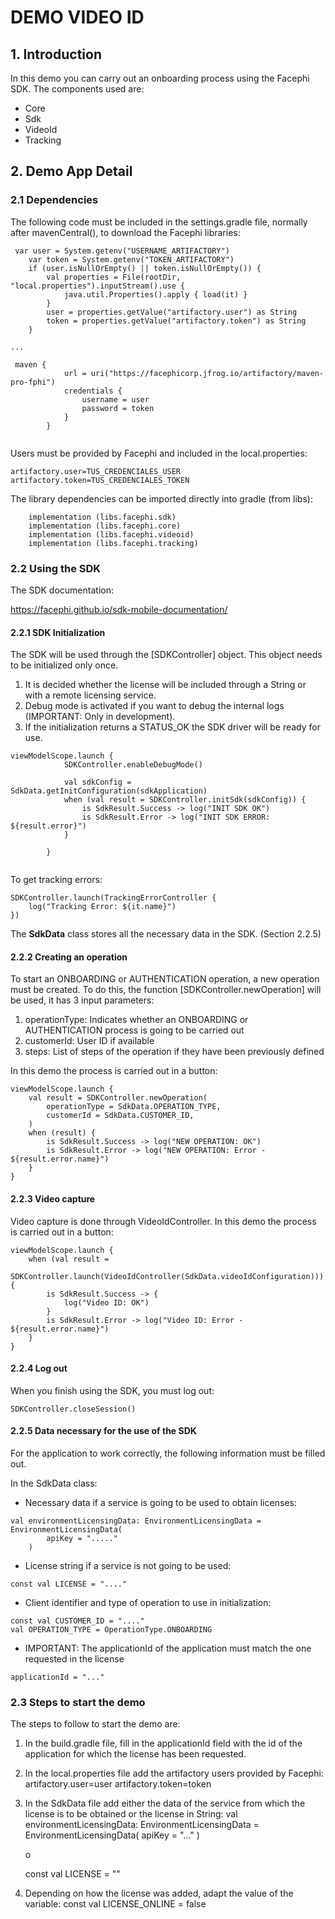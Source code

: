 # DEMO VIDEO ID


## 1. Introduction

In this demo you can carry out an onboarding process using the Facephi SDK.
The components used are:

- Core
- Sdk
- VideoId
- Tracking

## 2. Demo App Detail

### 2.1 Dependencies

The following code must be included in the settings.gradle file, normally after mavenCentral(), to download the Facephi libraries:

```
 var user = System.getenv("USERNAME_ARTIFACTORY")
    var token = System.getenv("TOKEN_ARTIFACTORY")
    if (user.isNullOrEmpty() || token.isNullOrEmpty()) {
        val properties = File(rootDir, "local.properties").inputStream().use {
            java.util.Properties().apply { load(it) }
        }
        user = properties.getValue("artifactory.user") as String
        token = properties.getValue("artifactory.token") as String
    }

...

 maven {
            url = uri("https://facephicorp.jfrog.io/artifactory/maven-pro-fphi")
            credentials {
                username = user
                password = token
            }
        }


```

Users must be provided by Facephi and included in the local.properties:

```
artifactory.user=TUS_CREDENCIALES_USER
artifactory.token=TUS_CREDENCIALES_TOKEN
```

The library dependencies can be imported directly into gradle (from libs):

```
    implementation (libs.facephi.sdk)
    implementation (libs.facephi.core)
    implementation (libs.facephi.videoid)
    implementation (libs.facephi.tracking)

```


### 2.2 Using the SDK

The SDK documentation:

https://facephi.github.io/sdk-mobile-documentation/

#### 2.2.1 SDK Initialization

The SDK will be used through the [SDKController] object. This object needs to be initialized only once.
1. It is decided whether the license will be included through a String or with a remote licensing service.
2. Debug mode is activated if you want to debug the internal logs (IMPORTANT: Only in development).
3. If the initialization returns a STATUS_OK the SDK driver will be ready for use.

```
viewModelScope.launch {
            SDKController.enableDebugMode()

            val sdkConfig = SdkData.getInitConfiguration(sdkApplication)
            when (val result = SDKController.initSdk(sdkConfig)) {
                is SdkResult.Success -> log("INIT SDK OK")
                is SdkResult.Error -> log("INIT SDK ERROR: ${result.error}")
            }
        
        }
        
```
 
To get tracking errors:
```
SDKController.launch(TrackingErrorController {
    log("Tracking Error: ${it.name}")
})
```


The **SdkData** class stores all the necessary data in the SDK. (Section 2.2.5)


#### 2.2.2 Creating an operation

To start an ONBOARDING or AUTHENTICATION operation, a new operation must be created. To do this, the function [SDKController.newOperation] will be used, it has 3 input parameters:

1. operationType: Indicates whether an ONBOARDING or AUTHENTICATION process is going to be carried out
2. customerId: User ID if available
3. steps: List of steps of the operation if they have been previously defined

In this demo the process is carried out in a button:

```
viewModelScope.launch {
    val result = SDKController.newOperation(
        operationType = SdkData.OPERATION_TYPE,
        customerId = SdkData.CUSTOMER_ID,
    )
    when (result) {
        is SdkResult.Success -> log("NEW OPERATION: OK")
        is SdkResult.Error -> log("NEW OPERATION: Error - ${result.error.name}")
    }
}
```


#### 2.2.3 Video capture

Video capture is done through VideoIdController.
In this demo the process is carried out in a button:

```
viewModelScope.launch {
    when (val result =
        SDKController.launch(VideoIdController(SdkData.videoIdConfiguration))) {
        is SdkResult.Success -> {
            log("Video ID: OK")
        }
        is SdkResult.Error -> log("Video ID: Error - ${result.error.name}")
    }
}
```

#### 2.2.4 Log out

When you finish using the SDK, you must log out:

```
SDKController.closeSession()
```
#### 2.2.5 Data necessary for the use of the SDK

For the application to work correctly, the following information must be filled out.

In the SdkData class:

- Necessary data if a service is going to be used to obtain licenses:

```
val environmentLicensingData: EnvironmentLicensingData = EnvironmentLicensingData(
        apiKey = "....."
    )
```

- License string if a service is not going to be used:
```
const val LICENSE = "...." 
```

- Client identifier and type of operation to use in initialization:
```
const val CUSTOMER_ID = "...." 
val OPERATION_TYPE = OperationType.ONBOARDING

```

- IMPORTANT: The applicationId of the application must match the one requested in the license
```
applicationId = "..."
```

### 2.3 Steps to start the demo

The steps to follow to start the demo are:

1. In the build.gradle file, fill in the applicationId field with the id of the application for which the license has been requested.

2. In the local.properties file add the artifactory users provided by Facephi:
   artifactory.user=user
   artifactory.token=token

3. In the SdkData file add either the data of the service from which the license is to be obtained or the license in String:
      val environmentLicensingData: EnvironmentLicensingData = EnvironmentLicensingData(
         apiKey = "..."
      )
      
      o
      
      const val LICENSE = ""

4. Depending on how the license was added, adapt the value of the variable:
   const val LICENSE_ONLINE = false


